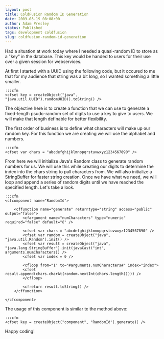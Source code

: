 ```yaml
---
layout: post
title: ColdFusion Random ID Generation
date: 2009-03-19 08:08:00
author: Adam Presley
status: Published
tags: development coldfusion
slug: coldfusion-random-id-generation
---
```


Had a situation at work today where I needed a quasi-random ID to store
as a "key" in the database. This key would be handed to users for their
use over a given session for webservices.  
  
At first I started with a UUID using the following code, but it occured
to me that for my audience that string was a bit long, so I wanted
something a little smaller.  

	:::cfm
	<cfset key = createObject("java", "java.util.UUID").randomUUID().toString() />
  
The objective here is to create a function that we can use to generate a
fixed-length psudo-random set of digits to use a key to give to users.
We will make that length definable for better flexibility.  
  
The first order of business is to define what characters will make up
our random key. For this function we are creating we will use the
alphabet and numbers.  

	:::cfm
	<cfset var chars = "abcdefghijklmnopqrstuvwxyz1234567890" />

From here we will initialize Java's Random class to generate random
numbers for us. We will use this while creating our digits to determine
the index into the chars string to pull characters from. We will also
initialize a StringBuffer for faster string creation. Once we have what
we need, we will loop and append a series of random digits until we have
reached the specified length. Let's take a look.  

	:::cfm
	<cfcomponent name="RandomId">

		<cffunction name="generate" returntype="string" access="public" output="false">
			<cfargument name="numCharacters" type="numeric" required="false" default="8" />

			<cfset var chars = "abcdefghijklmnopqrstuvwxyz1234567890" />
			<cfset var random = createObject("java", "java.util.Random").init() />
			<cfset var result = createObject("java", "java.lang.StringBuffer").init(javaCast("int", arguments.numCharacters)) />
			<cfset var index = 0 />

			<cfloop from="1" to="#arguments.numCharacters#" index="index">
			<cfset result.append(chars.charAt(random.nextInt(chars.length()))) />
			</cfloop>

			<cfreturn result.toString() />
		</cffunction>

	</cfcomponent>

The usage of this component is similar to the method above:  

	:::cfm
	<cfset key = createObject("component", "RandomId").generate() />

Happy coding!
